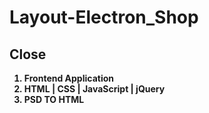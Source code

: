 # Layout-Electron_Shop
<strong>
  <h2>Close</h2>

1. Frontend Application  
2. HTML | CSS | JavaScript | jQuery   
3. PSD TO HTML
  


